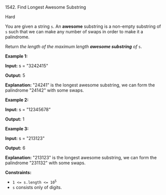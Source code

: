 1542\. Find Longest Awesome Substring

Hard

You are given a string `s`. An **awesome** substring is a non-empty substring of `s` such that we can make any number of swaps in order to make it a palindrome.

Return _the length of the maximum length **awesome substring** of_ `s`.

**Example 1:**

**Input:** s = "3242415"

**Output:** 5

**Explanation:** "24241" is the longest awesome substring, we can form the palindrome "24142" with some swaps.

**Example 2:**

**Input:** s = "12345678"

**Output:** 1

**Example 3:**

**Input:** s = "213123"

**Output:** 6

**Explanation:** "213123" is the longest awesome substring, we can form the palindrome "231132" with some swaps.

**Constraints:**

*   <code>1 <= s.length <= 10<sup>5</sup></code>
*   `s` consists only of digits.